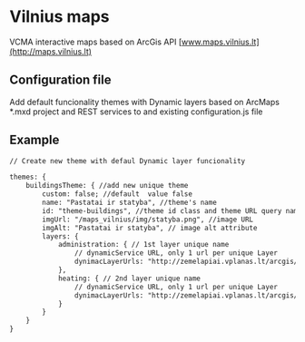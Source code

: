# Vilnius maps

VCMA interactive maps based on ArcGis API
[www.maps.vilnius.lt](http://maps.vilnius.lt)

## Configuration file
Add default funcionality themes with Dynamic layers based on ArcMaps *.mxd project and REST services to and existing configuration.js file

## Example

``` HTML
// Create new theme with defaul Dynamic layer funcionality

themes: {
	buildingsTheme: { //add new unique theme
		custom: false; //default  value false
		name: "Pastatai ir statyba", //theme's name
		id: "theme-buildings", //theme id class and theme URL query name
		imgUrl: "/maps_vilnius/img/statyba.png", //image URL
		imgAlt: "Pastatai ir statyba", // image alt attribute
		layers: {
			administration: { // 1st layer unique name
				// dynamicService URL, only 1 url per unique Layer
				dynimacLayerUrls: "http://zemelapiai.vplanas.lt/arcgis/rest/services/administration/MapServer"
			},
			heating: { // 2nd layer unique name
				// dynamicService URL, only 1 url per unique Layer 
				dynimacLayerUrls: "http://zemelapiai.vplanas.lt/arcgis/rest/services/heating/MapServer"
			}
		}
	}
}

```